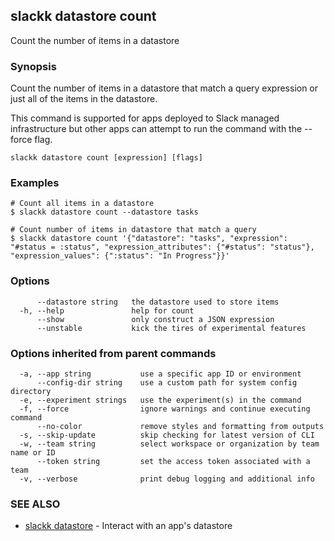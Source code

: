 ## slackk datastore count

Count the number of items in a datastore

### Synopsis

Count the number of items in a datastore that match a query expression or just
all of the items in the datastore.

This command is supported for apps deployed to Slack managed infrastructure but
other apps can attempt to run the command with the --force flag.

```
slackk datastore count [expression] [flags]
```

### Examples

```
# Count all items in a datastore
$ slackk datastore count --datastore tasks

# Count number of items in datastore that match a query
$ slackk datastore count '{"datastore": "tasks", "expression": "#status = :status", "expression_attributes": {"#status": "status"}, "expression_values": {":status": "In Progress"}}'
```

### Options

```
      --datastore string   the datastore used to store items
  -h, --help               help for count
      --show               only construct a JSON expression
      --unstable           kick the tires of experimental features
```

### Options inherited from parent commands

```
  -a, --app string           use a specific app ID or environment
      --config-dir string    use a custom path for system config directory
  -e, --experiment strings   use the experiment(s) in the command
  -f, --force                ignore warnings and continue executing command
      --no-color             remove styles and formatting from outputs
  -s, --skip-update          skip checking for latest version of CLI
  -w, --team string          select workspace or organization by team name or ID
      --token string         set the access token associated with a team
  -v, --verbose              print debug logging and additional info
```

### SEE ALSO

* [slackk datastore](slackk_datastore.md)	 - Interact with an app's datastore

